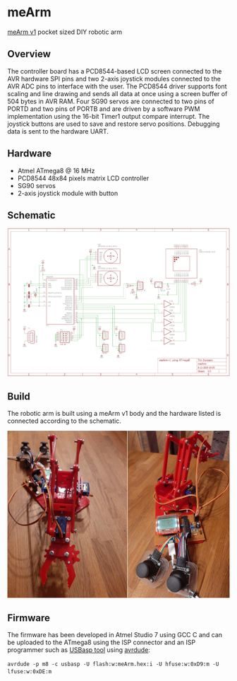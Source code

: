 # meArm
[meArm v1](http://learn.mearm.com/docs/building-the-mearm-v1/) pocket sized DIY robotic arm

## Overview
The controller board has a PCD8544-based LCD screen connected to the AVR hardware SPI pins and two 2-axis joystick modules connected to the AVR ADC pins to interface with the user. The PCD8544 driver supports font scaling and line drawing and sends all data at once using a screen buffer of 504 bytes in AVR RAM.
Four SG90 servos are connected to two pins of PORTD and two pins of PORTB and are driven by a software PWM implementation using the 16-bit Timer1 output compare interrupt.
The joystick buttons are used to save and restore servo positions.
Debugging data is sent to the hardware UART.

## Hardware
* Atmel ATmega8 @ 16 MHz
* PCD8544 48x84 pixels matrix LCD controller
* SG90 servos
* 2-axis joystick module with button

## Schematic

![](schematic/meArm.png)

## Build
The robotic arm is built using a meArm v1 body and the hardware listed is connected according to the schematic.

![](media/meArm.jpg)

## Firmware
The firmware has been developed in Atmel Studio 7 using GCC C and can be uploaded to the ATmega8 using the ISP connector and an ISP programmer such as [USBasp tool](http://www.fischl.de/usbasp/) using [avrdude](http://www.nongnu.org/avrdude/):

`avrdude -p m8 -c usbasp -U flash:w:meArm.hex:i -U hfuse:w:0xD9:m -U lfuse:w:0xDE:m`
